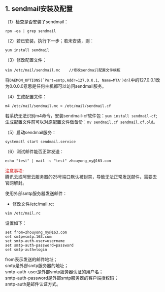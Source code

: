 ## 1. sendmail安装及配置
（1）检查是否安装了sendmail：
```
rpm -qa | grep sendmail
```

（2）若已安装，执行下一步；若未安装，则：
```
yum install sendmail
```

（3）修改配置文件：
```
vim /etc/mail/sendmail.mc    //修改sendmail配置文件模板
```
将```DAEMON_OPTIONS(`Port=smtp,Addr=127.0.0.1, Name=MTA')dnl```中的127.0.0.1改为0.0.0.0意思是任何主机都可以访问sendmail服务。

（4）生成配置文件：
```
m4 /etc/mail/sendmail.mc > /etc/mail/sendmail.cf
```
若系统无法识别m4命令，安装sendmail-cf软件包：`yum install sendmail-cf`;
生成配置文件前可以对原配置文件做备份：`mv sendmail.cf sendmail.cf.old`。

（5）启动sendmail服务：
```
systemctl start sendmail.service
```

（6）测试邮件能否正常发送：
```
echo "test" | mail -s "test" zhouyong_my@163.com
```

<font color="#cc0000">注意事项:</font>   
腾讯云或阿里云服务器的25号端口默认被封禁，导致无法正常发送邮件，需要去官网解封。

使用外部smtp服务器发送邮件：
- 修改文件/etc/mail.rc:
```
vim /etc/mail.rc
```
设置如下：
```
set from=zhouyong_my@163.com
set smtp=smtp.163.com
set smtp-auth-user=username
set smtp-auth-password=password
set smtp-auth=login
```
from表示发送的邮件地址；  
smtp是外部smtp服务器的地址；  
smtp-auth-user是外部smtp服务器认证的用户名；  
smtp-auth-password是外部smtp服务器的客户端授权码；  
smtp-auth是邮件认证方式。
